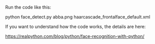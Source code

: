 Run the code like this:

python face_detect.py abba.png haarcascade_frontalface_default.xml

If you want to understand how the code works, the details are here:

https://realpython.com/blog/python/face-recognition-with-python/
